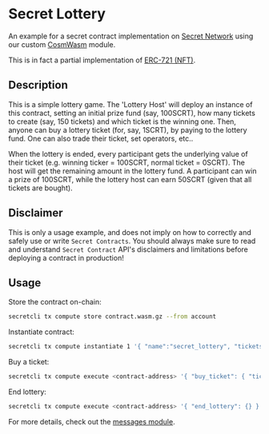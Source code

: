 # Secret Lottery

An example for a secret contract implementation on [Secret Network](https://github.com/enigmampc/SecretNetwork) using our custom [CosmWasm](https://github.com/CosmWasm/cosmwasm) module.

This is in fact a partial implementation of [ERC-721 (NFT)](https://github.com/ethereum/EIPs/blob/master/EIPS/eip-721.md).

## Description
This is a simple lottery game. The 'Lottery Host' will deploy an instance of this contract, setting an initial prize fund (say, 100SCRT), how many tickets to create (say, 150 tickets) and which ticket is the winning one. Then, anyone can buy a lottery ticket (for, say, 1SCRT), by paying to the lottery fund. One can also trade their ticket, set operators, etc..

When the lottery is ended, every participant gets the underlying value of their ticket (e.g. winning ticker = 100SCRT, normal ticket = 0SCRT). The host will get the remaining amount in the lottery fund. A participant can win a prize of 100SCRT, while the lottery host can earn 50SCRT (given that all tickets are bought).

## Disclaimer
This is only a usage example, and does not imply on how to correctly and safely use or write `Secret Contracts`. You should always make sure to read and understand `Secret Contract` API's disclaimers and limitations before deploying a contract in production!

## Usage
Store the contract on-chain:
```bash
secretcli tx compute store contract.wasm.gz --from account
```

Instantiate contract:
```bash
secretcli tx compute instantiate 1 '{ "name":"secret_lottery", "tickets_count":100, "winning": 97 }' --label secret-lottery --from account --amount 100000000uscrt # = 100SCRT
```

Buy a ticket:
```bash
secretcli tx compute execute <contract-address> '{ "buy_ticket": { "ticket_id": 1 }}' --from account --amount 1000000uscrt # = 1SCRT
```

End lottery:
```bash
secretcli tx compute execute <contract-address> '{ "end_lottery": {} }' --from account
```

For more details, check out the [messages module](https://github.com/toml01/SecretLottery/blob/master/src/msg.rs).